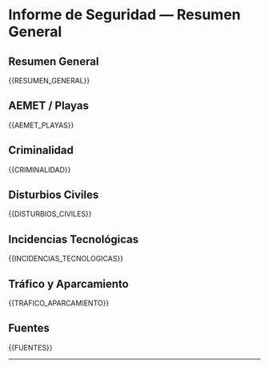 # Informe de Seguridad — Resumen General

## Resumen General
{{RESUMEN_GENERAL}}

## AEMET / Playas
{{AEMET_PLAYAS}}

## Criminalidad
{{CRIMINALIDAD}}

## Disturbios Civiles
{{DISTURBIOS_CIVILES}}

## Incidencias Tecnológicas
{{INCIDENCIAS_TECNOLOGICAS}}

## Tráfico y Aparcamiento
{{TRAFICO_APARCAMIENTO}}

## Fuentes
{{FUENTES}}

---
